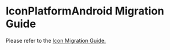 # IconPlatformAndroid Migration Guide

Please refer to the [Icon Migration Guide.](../Icon.migration.md)
